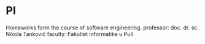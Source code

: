 # PI
Homeworks form the course of software engineering.
professor: doc. dr. sc. Nikola Tanković
faculty: Fakultet informatike u Puli